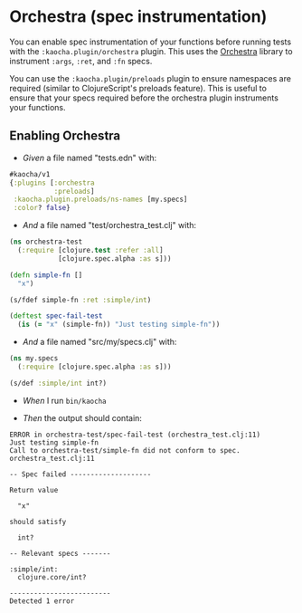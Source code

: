 <!-- This document is generated based on a corresponding .feature file, do not edit directly -->

# Orchestra (spec instrumentation)

You can enable spec instrumentation of your functions before running
tests with the `:kaocha.plugin/orchestra` plugin. This uses the
[Orchestra](https://github.com/jeaye/orchestra) library to instrument
`:args`, `:ret`, and `:fn` specs.

You can use the `:kaocha.plugin/preloads` plugin to ensure namespaces
are required (similar to ClojureScript's preloads feature). This is
useful to ensure that your specs required before the orchestra plugin
instruments your functions.

## Enabling Orchestra

- <em>Given </em> a file named "tests.edn" with:

``` clojure
#kaocha/v1
{:plugins [:orchestra
           :preloads]
 :kaocha.plugin.preloads/ns-names [my.specs]
 :color? false}
```


- <em>And </em> a file named "test/orchestra_test.clj" with:

``` clojure
(ns orchestra-test
  (:require [clojure.test :refer :all]
            [clojure.spec.alpha :as s]))

(defn simple-fn []
  "x")

(s/fdef simple-fn :ret :simple/int)

(deftest spec-fail-test
  (is (= "x" (simple-fn)) "Just testing simple-fn"))
```


- <em>And </em> a file named "src/my/specs.clj" with:

``` clojure
(ns my.specs
  (:require [clojure.spec.alpha :as s]))

(s/def :simple/int int?)
```


- <em>When </em> I run `bin/kaocha`

- <em>Then </em> the output should contain:

``` nil
ERROR in orchestra-test/spec-fail-test (orchestra_test.clj:11)
Just testing simple-fn
Call to orchestra-test/simple-fn did not conform to spec.
orchestra_test.clj:11

-- Spec failed --------------------

Return value

  "x"

should satisfy

  int?

-- Relevant specs -------

:simple/int:
  clojure.core/int?

-------------------------
Detected 1 error
```




